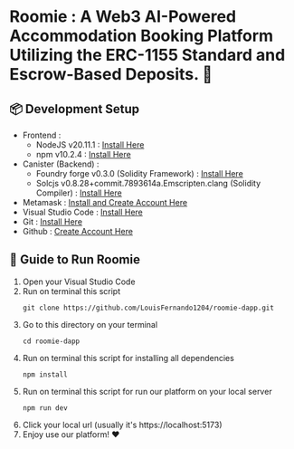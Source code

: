 # Roomie : A Web3 AI-Powered Accommodation Booking Platform Utilizing the ERC-1155 Standard and Escrow-Based Deposits. 🚀

## 📦 Development Setup 
- Frontend :
  - NodeJS v20.11.1 : [Install Here](https://nodejs.org/en/learn/getting-started/how-to-install-nodejs)
  - npm v10.2.4 : [Install Here](https://docs.npmjs.com/downloading-and-installing-node-js-and-npm#checking-your-version-of-npm-and-nodejs)
- Canister (Backend) :
  - Foundry forge v0.3.0 (Solidity Framework) : [Install Here](https://book.getfoundry.sh/getting-started/installation)
  - Solcjs v0.8.28+commit.7893614a.Emscripten.clang (Solidity Compiler) : [Install Here](https://docs.soliditylang.org/en/latest/installing-solidity.html)
- Metamask : [Install and Create Account Here](https://chromewebstore.google.com/detail/metamask/nkbihfbeogaeaoehlefnkodbefgpgknn)
- Visual Studio Code : [Install Here](https://code.visualstudio.com/download)
- Git : [Install Here](https://git-scm.com/downloads)
- Github : [Create Account Here](https://github.com/)

## 📝 Guide to Run Roomie
1. Open your Visual Studio Code
2. Run on terminal this script
   ```
   git clone https://github.com/LouisFernando1204/roomie-dapp.git
   ```
3. Go to this directory on your terminal
   ```
   cd roomie-dapp
   ```
4. Run on terminal this script for installing all dependencies
   ```
   npm install
   ```
5. Run on terminal this script for run our platform on your local server
   ```
   npm run dev
   ```
6. Click your local url (usually it's https://localhost:5173)
7. Enjoy use our platform! ❤️
